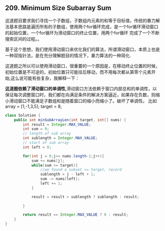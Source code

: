 ## 209. Minimum Size Subarray Sum

这道题目要求我们寻找一个子数组，子数组内元素的和等于目标值，传统的暴力解法基本思路是遍历所有的子数组，使用两个for循环完成，是一个for循环滑动窗口的起始位置，一个for循环为滑动窗口的终止位置，用两个for循环 完成了一个不断搜索区间的过程。。

基于这个思想，我们使用滑动窗口来优化我们的算法，所谓滑动窗口，本质上也是一种双指针法，是在充分理解题目的情况下，暴力算法的一种简化.

这道题之所以可以使用滑动窗口，很重要的一个原因是，在移动终止位置的时候，初始位置是不可逆的，初始位置只可能往后移动，而不用每次都从第零个元素开始,这么说可能有些复杂，我解释一下：

**这道题依赖了滑动窗口的单调性**,滑动窗口方法依赖于窗口内部总和的单调性，以保证每次调整窗口时，我们都在向满足条件的解决方案逼近，如果存在负数，则缩小滑动窗口不能满足子数组和是随着窗口的缩小而缩小了。破坏了单调性。
比如 array = [1,-1,3,5]; target = 8;


```java
class Solution {
    public int minSubArrayLen(int target, int[] nums) {
        int result = Integer.MAX_VALUE;
        int sum = 0;
        // length of sub array
        int sublength = Integer.MAX_VALUE;
        // start of sub array
        int left = 0;

        for(int j = 0;j<= nums.length-1;j++){
            sum += nums[j];
            while(sum >= target){
                //we found a subset >= target, record
                sublength = j - left + 1; 
                sum -= nums[left];
                left += 1;
            }

            result = result > sublength ? sublength : result;
            
        }

        return result == Integer.MAX_VALUE ? 0 : result;
    }
}
```
